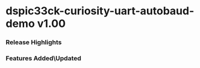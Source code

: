 # dspic33ck-curiosity-uart-autobaud-demo v1.00
### Release Highlights



### Features Added\Updated



